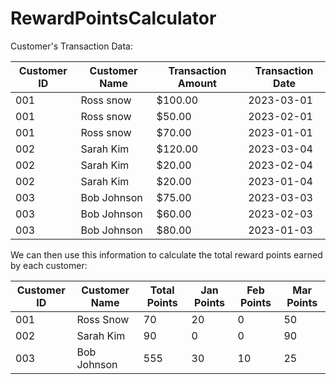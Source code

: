 # RewardPointsCalculator

Customer's Transaction Data:

| Customer ID | Customer Name | Transaction Amount | Transaction Date |
| ----------- | ------------- | ------------------ | ---------------- |
| 001         | Ross snow     | $100.00            | 2023-03-01       |
| 001         | Ross snow     | $50.00             | 2023-02-01       |
| 001         | Ross snow     | $70.00             | 2023-01-01       |
| 002         | Sarah Kim     | $120.00            | 2023-03-04       |
| 002         | Sarah Kim     | $20.00             | 2023-02-04       |
| 002         | Sarah Kim     | $20.00             | 2023-01-04       |
| 003         | Bob Johnson   | $75.00             | 2023-03-03       |
| 003         | Bob Johnson   | $60.00             | 2023-02-03       |
| 003         | Bob Johnson   | $80.00             | 2023-01-03       |


We can then use this information to calculate the total reward points earned by each customer:

| Customer ID | Customer Name | Total Points | Jan Points | Feb Points | Mar Points |
| -----------| ------------- | ----------- | ----------| ----------| ---------- |
| 001         | Ross Snow    | 70         | 20        | 0         | 50         |
| 002         | Sarah Kim      | 90         | 0         | 0        | 90         |
| 003         | Bob Johnson   | 555         | 30         | 10         | 25        |






